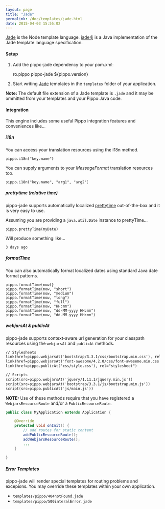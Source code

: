 ```yaml
---
layout: page
title: "Jade"
permalink: /doc/templates/jade.html
date: 2015-04-03 15:56:02
---
```


[Jade][jade] is the Node template language. [jade4j][jade4j] is a Java implementation of the Jade template language specification.

#### Setup

1) Add the pippo-jade dependency to your pom.xml:

    <dependency>
        <groupId>ro.pippo</groupId>
        <artifactId>pippo-jade</artifactId>
        <version>${pippo.version}</version>
    </dependency>

2)  Start writing [Jade][jade] templates in the `templates` folder of your application.  

**Note:** The default file extension of a Jade template is `.jade` and it may be ommitted from your templates and your Pippo Java code.

#### Integration

This engine includes some useful Pippo integration features and conveniences like... 

##### i18n

You can access your translation resources using the i18n method.

    pippo.i18n("key.name")

You can supply arguments to your *MessageFormat* translation resources too.

    pippo.i18n("key.name", "arg1", "arg2")

##### prettytime (relative time)

pippo-jade supports automatically localized [prettytime][prettytime] out-of-the-box and it is very easy to use.

Assuming you are providing a `java.util.Date` instance to prettyTime...

    pippo.prettyTime(myDate)

Will produce something like...

    3 days ago

##### formatTime

You can also automatically format localized dates using standard Java date format patterns.

    pippo.formatTime(now)}
    pippo.formatTime(now, "short")
    pippo.formatTime(now, "medium")
    pippo.formatTime(now, "long")
    pippo.formatTime(now, "full")
    pippo.formatTime(now, "HH:mm")
    pippo.formatTime(now, "dd-MM-yyyy HH:mm")
    pippo.formatTime(now, "dd-MM-yyyy HH:mm")

##### webjarsAt & publicAt

pippo-jade supports context-aware url generation for your classpath resources using the `webjarsAt` and `publicAt` methods.

```html
// Stylesheets
link(href=pippo.webjarsAt('bootstrap/3.3.1/css/bootstrap.min.css'), rel="stylesheet")
link(href=pippo.webjarsAt('font-awesome/4.2.0/css/font-awesome.min.css'), rel="stylesheet")
link(href=pippo.publicAt('css/style.css'), rel="stylesheet")

// Scripts
script(src=pippo.webjarsAt('jquery/1.11.1/jquery.min.js'))
script(src=pippo.webjarsAt('bootstrap/3.3.1/js/bootstrap.min.js'))
script(src=pippo.publicAt('js/main.js'))
```

**NOTE:** Use of these methods require that you have registered a `WebjarsResourceRoute` and/or a `PublicResourceRoute`.

```java
public class MyApplication extends Application {

	@Override
    protected void onInit() {
		// add routes for static content
        addPublicResourceRoute();
        addWebjarsResourceRoute();
        ...
    }
    
}
```

##### Error Templates

pippo-jade will render special templates for routing problems and excepions.  You may override these templates 
within your own application.

- `templates/pippo/404notFound.jade`
- `templates/pippo/500interalError.jade`

[jade]: http://jade-lang.com
[jade4j]: https://github.com/neuland/jade4j
[prettytime]: http://ocpsoft.org/prettytime
